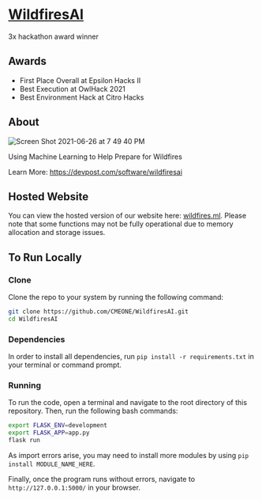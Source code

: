 # [WildfiresAI](https://wildfires.ml/)

3x hackathon award winner

## Awards

* First Place Overall at Epsilon Hacks II
* Best Execution at OwlHack 2021
* Best Environment Hack at Citro Hacks

## About

![Screen Shot 2021-06-26 at 7 49 40 PM](https://user-images.githubusercontent.com/56781484/123531219-a6c1a580-d6b7-11eb-984c-4d4d00a09088.png)

Using Machine Learning to Help Prepare for Wildfires 

Learn More: https://devpost.com/software/wildfiresai

## Hosted Website
You can view the hosted version of our website here: [wildfires.ml](https://wildfires.ml/). Please note that some functions may not be fully operational due to memory allocation and storage issues.

## To Run Locally

### Clone
Clone the repo to your system by running the following command:

```bash
git clone https://github.com/CMEONE/WildfiresAI.git
cd WildfiresAI
```

### Dependencies
In order to install all dependencies, run `pip install -r requirements.txt` in your terminal or command prompt. 

### Running
To run the code, open a terminal and navigate to the root directory of this repository. Then, run the following bash commands:

```bash
export FLASK_ENV=development
export FLASK_APP=app.py
flask run
```

As import errors arise, you may need to install more modules by using `pip install MODULE_NAME_HERE`.

Finally, once the program runs without errors, navigate to `http://127.0.0.1:5000/` in your browser.
